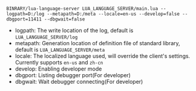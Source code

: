 `BINRARY/lua-language-server LUA_LANGUAGE_SERVER/main.lua --logpath=D:/log --metapath=D:/meta --locale=en-us --develop=false --dbgport=11411 --dbgwait=false`

* logpath: The write location of the log, default is `LUA_LANGUAGE_SERVER/log`
* metapath: Generation location of definition file of standard library, default is `LUA_LANGUAGE_SERVER/meta`
* locale: The localized language used, will override the client's settings. Currently supports `en-us` and `zh-cn`
* develop: Enabling developer mode
* dbgport: Listing debugger port(For developer)
* dbgwait: Wait debugger connecting(For developer)